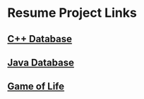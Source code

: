 # Resume Project Links

## [C++ Database](https://github.com/tylew/cpp_BSTdatabase)

## [Java Database](https://github.com/tylew/Java_HashMapDatabase)

## [Game of Life](https://github.com/tylew/gameOfLife) 
